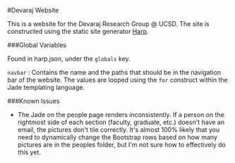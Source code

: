 #Devaraj Website

This is a website for the Devaraj Research Group @ UCSD. The site is constructed using the static site generator [Harp]().


###Global Variables

Found in harp.json, under the `globals` key.

`navbar` : Contains the name and the paths that should be in the navigation bar of the website. The values are looped using the `for` construct within the Jade templating language.

###Known Issues

- The Jade on the people page renders inconsistently. If a person on the rightmost side of each section (faculty, graduate, etc.) doesn't have an email, the pictures don't tile correctly. It's almost 100% likely that you need to dynamically change the Bootstrap rows based on how many pictures are in the peoples folder, but I'm not sure how to effectively do this yet.
